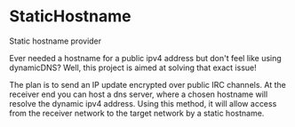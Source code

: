 # StaticHostname
Static hostname provider

Ever needed a hostname for a public ipv4 address but don't feel like using dynamicDNS?
Well, this project is aimed at solving that exact issue!

The plan is to send an IP update encrypted over public IRC channels.
At the receiver end you can host a dns server, where a chosen hostname will resolve the dynamic ipv4 address.
Using this method, it will allow access from the receiver network to the target network by a static hostname.
